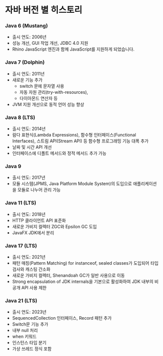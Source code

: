 # 자바 버전 별 히스토리

### Java 6 (Mustang)
* 출시 연도: 2006년
* 성능 개선, GUI 작업 개선, JDBC 4.0 지원
* Rhino JavaScript 엔진과 함께 JavaScript를 지원하게 되었습니다.

### Java 7 (Dolphin)
* 출시 연도: 2011년
* 새로운 기능 추가
  * switch 문에 문자열 사용
  * 자동 자원 관리(try-with-resources),
  * 다이아몬드 연산자 등
* JVM 지원 개선으로 동적 언어 성능 향상

### Java 8 (LTS)
* 출시 연도: 2014년
* 람다 표현식(Lambda Expressions), 함수형 인터페이스(Functional Interfaces), 스트림 API(Stream API) 등 함수형 프로그래밍 기능 대폭 추가
* 날짜 및 시간 API 개선
* 인터페이스에 디폴트 메서드와 정적 메서드 추가 가능

### Java 9
* 출시 연도: 2017년
* 모듈 시스템(JPMS, Java Platform Module System)의 도입으로 애플리케이션을 모듈로 나누어 관리 가능

### Java 11 (LTS)
* 출시 연도: 2018년
* HTTP 클라이언트 API 표준화
* 새로운 가비지 컬렉터 ZGC와 Epsilon GC 도입
* JavaFX JDK에서 분리

### Java 17 (LTS)
* 출시 연도: 2021년
* 패턴 매칭(Pattern Matching) for instanceof, sealed classes가 도입되어 타입 검사와 캐스팅 간소화
* 새로운 가비지 컬렉터, Shenandoah GC가 일반 사용으로 이동
* Strong encapsulation of JDK internals을 기본으로 활성화하여 JDK 내부의 비공개 API 사용 제한

### Java 21 (LTS)
* 출시 연도: 2023년
* SequencedCollection 인터페이스, Record 패턴 추가
* Switch문 기능 추가
 * 내부 null 처리
 * when 키워드
 * 인스턴스 타입 분기 
* 가상 쓰레드 정식 포함
